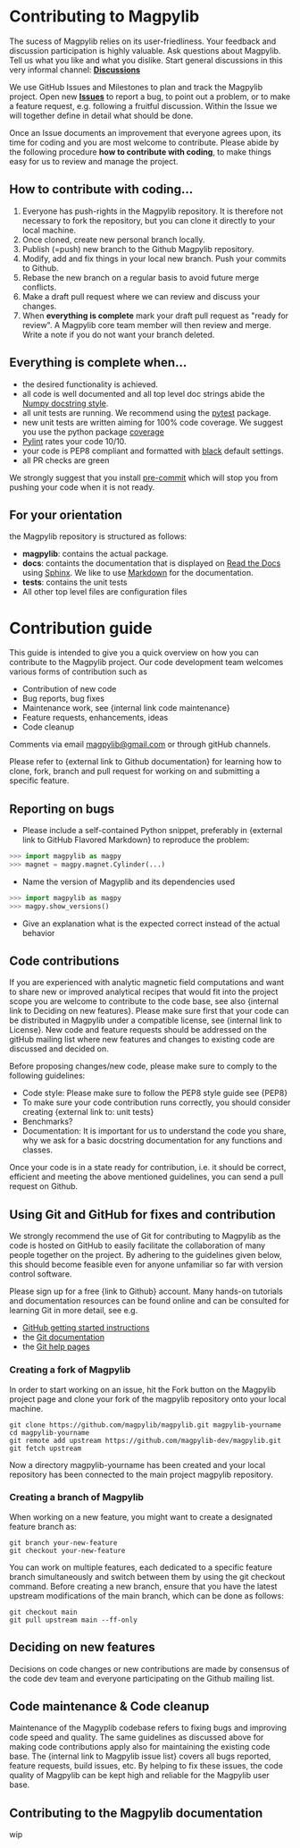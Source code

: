 # Contributing to Magpylib

The sucess of Magpylib relies on its user-friedliness. Your feedback and discussion participation is highly valuable. Ask questions about Magpylib. Tell us what you like and what you dislike. Start general discussions in this very informal channel: **[Discussions](https://github.com/magpylib/magpylib/discussions)**

We use GitHub Issues and Milestones to plan and track the Magpylib project. Open new **[Issues](https://github.com/magpylib/magpylib/issues)** to report a bug, to point out a problem, or to  make a feature request, e.g. following a fruitful discussion. Within the Issue we will together define in detail what should be done.

Once an Issue documents an improvement that everyone agrees upon, its time for coding and you are most welcome to contribute. Please abide by the following procedure **how to contribute with coding**, to make things easy for us to review and manage the project.

## How to contribute with coding...

1. Everyone has push-rights in the Magpylib repository. It is therefore not necessary to fork the repository, but you can clone it directly to your local machine.
2. Once cloned, create new personal branch locally.
3. Publish (=push) new branch to the Github Magpylib repository.
4. Modify, add and fix things in your local new branch. Push your commits to Github.
5. Rebase the new branch on a regular basis to avoid future merge conflicts.
6. Make a draft pull request where we can review and discuss your changes.
7. When **everything is complete** mark your draft pull request as "ready for review". A Magpylib core team member will then review and merge. Write a note if you do not want your branch deleted.

## Everything is complete when...

- the desired functionality is achieved.
- all code is well documented and all top level doc strings abide the [Numpy docstring style](https://numpydoc.readthedocs.io/en/latest/format.html).
- all unit tests are running. We recommend using the [pytest](https://docs.pytest.org/en/7.4.x/) package.
- new unit tests are written aiming for 100% code coverage. We suggest you use the python package [coverage](https://coverage.readthedocs.io/en/)
- [Pylint](https://pylint.readthedocs.io/en/stable/) rates your code 10/10.
- your code is PEP8 compliant and formatted with [black](https://black.readthedocs.io/en/stable/) default settings.
- all PR checks are green

We strongly suggest that you install [pre-commit](https://pre-commit.com/) which will stop you from pushing your code when it is not ready.

## For your orientation

the Magpylib repository is structured as follows:

- **magpylib**: contains the actual package.
- **docs**: containts the documentation that is displayed on [Read the Docs](https://readthedocs.org/) using [Sphinx](https://www.sphinx-doc.org/en/master/). We like to use [Markdown](https://daringfireball.net/projects/markdown/) for the documentation.
- **tests**: contains the unit tests
- All other top level files are configuration files








# Contribution guide

This guide is intended to give you a quick overview on how you can contribute to the Magpylib project. Our code development team welcomes various forms of contribution such as
- Contribution of new code
- Bug reports, bug fixes
- Maintenance work, see {internal link code maintenance}
- Feature requests, enhancements, ideas
- Code cleanup

Comments via email magpylib@gmail.com or through gitHub channels.

Please refer to {external  link to Github documentation} for learning how to clone, fork, branch and pull request for working on and submitting a specific feature.

## Reporting on bugs
- Please include a self-contained Python snippet, preferably in {external link to GitHub Flavored Markdown} to reproduce the problem:
```python
>>> import magpylib as magpy
>>> magnet = magpy.magnet.Cylinder(...)
```
- Name the version of Magyplib and its dependencies used
```python
>>> import magpylib as magpy
>>> magpy.show_versions()
```
- Give an explanation what is the expected correct instead of the actual behavior



## Code contributions
If you are experienced with analytic magnetic field computations and want to share new or improved analytical recipes that would fit into the project scope you are welcome to contribute to the code base, see also {internal link to Deciding on new features}. Please make sure first that your code can be distributed in Magpylib under a compatible license, see {internal link to License}. New code and feature requests should be addressed on the gitHub mailing list where new features and changes to existing code are discussed and decided on.

Before proposing changes/new code, please make sure to comply to the following guidelines:
- Code style: Please make sure to follow the PEP8 style guide see {PEP8}
- To make sure your code contribution runs correctly, you should consider creating {external link to: unit tests}
- Benchmarks?
- Documentation: It is important for us to understand the code you share, why we ask for a basic docstring documentation for any functions and classes.

Once your code is in a state ready for contribution, i.e. it should be correct, efficient and meeting the above mentioned guidelines, you can send a pull  request on Github.

## Using Git and GitHub for fixes and contribution
We strongly recommend the use of Git  for contributing to Magpylib as the code is hosted on GitHub to easily facilitate the collaboration of many people together on the project. By adhering to the guidelines given below, this should become feasible even for anyone unfamiliar so far with version control software.

Please sign up for a free {link to Github} account. Many hands-on tutorials and documentation resources can be found online and can be consulted for learning Git in more detail, see e.g.
- [GitHub getting started instructions](https://help.github.com/set-up-git-redirect)
- the [Git documentation](https://git-scm.com/doc)
- the [Git help pages](https://support.github.com/)

### Creating a fork of Magpylib
In order to start working on an issue, hit the Fork button on the Magpylib project page and clone your fork of the magpylib repository onto your local machine.
```
git clone https://github.com/magpylib/magpylib.git magpylib-yourname
cd magpylib-yourname
git remote add upstream https://github.com/magpylib-dev/magpylib.git
git fetch upstream
```
Now a directory magpylib-yourname has been created and your local repository has been connected to the main project magpylib repository.

### Creating a branch of Magpylib
When working on a new feature, you might want to create a designated feature branch as:
```
git branch your-new-feature
git checkout your-new-feature
```
You can work on multiple features, each dedicated to a specific feature branch simultaneously and switch between them by using the git checkout command. Before creating a new branch, ensure that you have the latest upstream modifications of the main branch, which can be done as follows:
```
git checkout main
git pull upstream main --ff-only
```

## Deciding on new features
Decisions on code changes or new contributions are made by consensus of the code dev team and everyone participating on the Github mailing list.


## Code maintenance & Code cleanup
Maintenance of the Magyplib codebase refers to fixing bugs and improving code speed and quality. The same guidelines as discussed above for making code contributions apply also for maintaining the existing code base. The {internal link to Magpylib issue list} covers all bugs reported, feature requests, build issues, etc. By helping to fix these issues, the code quality of Magpylib can be kept high and reliable for the Magpylib user base.

## Contributing to the Magpylib documentation
wip

